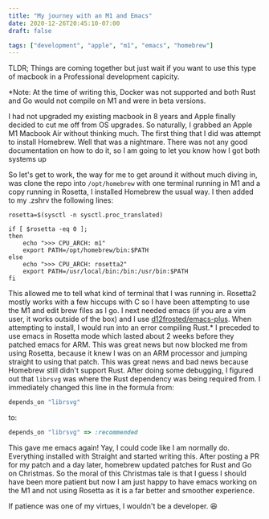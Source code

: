 ```yaml
---
title: "My journey with an M1 and Emacs"
date: 2020-12-26T20:45:10-07:00
draft: false

tags: ["development", "apple", "m1", "emacs", "homebrew"]
---
```


TLDR; Things are coming together but just wait if you want to use this type of macbook in a Professional development capicity.

*Note: At the time of writing this, Docker was not supported and both Rust and Go would not compile on M1 and were in beta versions.

I had not upgraded my existing macbook in 8 years and Apple finally decided to cut me off from OS upgrades. So naturally, I grabbed an Apple M1 Macbook Air without thinking much.
The first thing that I did was attempt to install Homebrew. Well that was a nightmare. There was not any good documentation on how to do it, so I am going to let you know how I
got both systems up

So let's get to work, the way for me to get around it without much diving in, was clone the repo into `/opt/homebrew` with one terminal running in M1 and a copy running in Rosetta, I installed Homebrew the usual way. I then added to my .zshrv the following lines:

```shell
rosetta=$(sysctl -n sysctl.proc_translated)

if [ $rosetta -eq 0 ];
then
    echo ">>> CPU_ARCH: m1"
    export PATH=/opt/homebrew/bin:$PATH
else
    echo ">>> CPU_ARCH: rosetta2"
    export PATH=/usr/local/bin:/bin:/usr/bin:$PATH
fi
```

This allowed me to tell what kind of terminal that I was running in. Rosetta2 mostly works with a few hiccups with C so I have been attempting to use the M1 and edit brew files as I go.
I next needed emacs (if you are a vim user, it works outside of the box) and I use [d12frosted/emacs-plus](https://github.com/d12frosted/homebrew-emacs-plus). When attempting to install,
I would run into an error compiling Rust.* I preceded to use emacs in Rosetta mode which lasted about 2 weeks before they patched emacs for ARM. This was great news but now blocked me
from using Rosetta, because it knew I was on an ARM processor and jumping straight to using that patch. This was great news and bad news because Homebrew still didn't support Rust. After
doing some debugging, I figured out that `librsvg` was where the Rust dependency was being required from. I immediately changed this line in the formula from:

```ruby
depends_on "librsvg"
```

to:

```ruby
depends_on "librsvg" => :recommended
```

This gave me emacs again! Yay, I could code like I am normally do. Everything installed with Straight and started writing this. After posting a PR for my patch and a day later, homebrew updated
patches for Rust and Go on Christmas. So the moral of this Christmas tale is that I guess I should have been more patient but now I am just happy to have emacs working on the M1 and
not using Rosetta as it is a far better and smoother experience.


If patience was one of my virtues, I wouldn't be a developer. 😆
